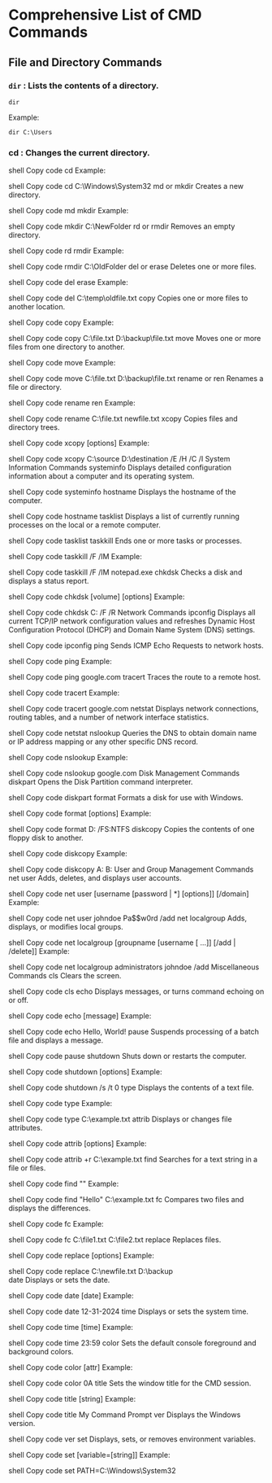 # Comprehensive List of CMD Commands

## File and Directory Commands

### `dir` : Lists the contents of a directory.
```shell
dir
```
Example:

```shell
dir C:\Users
```

### cd : Changes the current directory.

shell
Copy code
cd <directory>
Example:

shell
Copy code
cd C:\Windows\System32
md or mkdir
Creates a new directory.

shell
Copy code
md <directory>
mkdir <directory>
Example:

shell
Copy code
mkdir C:\NewFolder
rd or rmdir
Removes an empty directory.

shell
Copy code
rd <directory>
rmdir <directory>
Example:

shell
Copy code
rmdir C:\OldFolder
del or erase
Deletes one or more files.

shell
Copy code
del <file>
erase <file>
Example:

shell
Copy code
del C:\temp\oldfile.txt
copy
Copies one or more files to another location.

shell
Copy code
copy <source> <destination>
Example:

shell
Copy code
copy C:\file.txt D:\backup\file.txt
move
Moves one or more files from one directory to another.

shell
Copy code
move <source> <destination>
Example:

shell
Copy code
move C:\file.txt D:\backup\file.txt
rename or ren
Renames a file or directory.

shell
Copy code
rename <oldname> <newname>
ren <oldname> <newname>
Example:

shell
Copy code
rename C:\file.txt newfile.txt
xcopy
Copies files and directory trees.

shell
Copy code
xcopy <source> <destination> [options]
Example:

shell
Copy code
xcopy C:\source D:\destination /E /H /C /I
System Information Commands
systeminfo
Displays detailed configuration information about a computer and its operating system.

shell
Copy code
systeminfo
hostname
Displays the hostname of the computer.

shell
Copy code
hostname
tasklist
Displays a list of currently running processes on the local or a remote computer.

shell
Copy code
tasklist
taskkill
Ends one or more tasks or processes.

shell
Copy code
taskkill /F /IM <processname>
Example:

shell
Copy code
taskkill /F /IM notepad.exe
chkdsk
Checks a disk and displays a status report.

shell
Copy code
chkdsk [volume] [options]
Example:

shell
Copy code
chkdsk C: /F /R
Network Commands
ipconfig
Displays all current TCP/IP network configuration values and refreshes Dynamic Host Configuration Protocol (DHCP) and Domain Name System (DNS) settings.

shell
Copy code
ipconfig
ping
Sends ICMP Echo Requests to network hosts.

shell
Copy code
ping <hostname or IP address>
Example:

shell
Copy code
ping google.com
tracert
Traces the route to a remote host.

shell
Copy code
tracert <hostname or IP address>
Example:

shell
Copy code
tracert google.com
netstat
Displays network connections, routing tables, and a number of network interface statistics.

shell
Copy code
netstat
nslookup
Queries the DNS to obtain domain name or IP address mapping or any other specific DNS record.

shell
Copy code
nslookup <hostname>
Example:

shell
Copy code
nslookup google.com
Disk Management Commands
diskpart
Opens the Disk Partition command interpreter.

shell
Copy code
diskpart
format
Formats a disk for use with Windows.

shell
Copy code
format <volume> [options]
Example:

shell
Copy code
format D: /FS:NTFS
diskcopy
Copies the contents of one floppy disk to another.

shell
Copy code
diskcopy <drive1> <drive2>
Example:

shell
Copy code
diskcopy A: B:
User and Group Management Commands
net user
Adds, deletes, and displays user accounts.

shell
Copy code
net user [username [password | *] [options]] [/domain]
Example:

shell
Copy code
net user johndoe Pa$$w0rd /add
net localgroup
Adds, displays, or modifies local groups.

shell
Copy code
net localgroup [groupname [username [ ...]] [/add | /delete]]
Example:

shell
Copy code
net localgroup administrators johndoe /add
Miscellaneous Commands
cls
Clears the screen.

shell
Copy code
cls
echo
Displays messages, or turns command echoing on or off.

shell
Copy code
echo [message]
Example:

shell
Copy code
echo Hello, World!
pause
Suspends processing of a batch file and displays a message.

shell
Copy code
pause
shutdown
Shuts down or restarts the computer.

shell
Copy code
shutdown [options]
Example:

shell
Copy code
shutdown /s /t 0
type
Displays the contents of a text file.

shell
Copy code
type <filename>
Example:

shell
Copy code
type C:\example.txt
attrib
Displays or changes file attributes.

shell
Copy code
attrib [options] <filename>
Example:

shell
Copy code
attrib +r C:\example.txt
find
Searches for a text string in a file or files.

shell
Copy code
find "<string>" <filename>
Example:

shell
Copy code
find "Hello" C:\example.txt
fc
Compares two files and displays the differences.

shell
Copy code
fc <file1> <file2>
Example:

shell
Copy code
fc C:\file1.txt C:\file2.txt
replace
Replaces files.

shell
Copy code
replace <source> <destination> [options]
Example:

shell
Copy code
replace C:\newfile.txt D:\backup\
date
Displays or sets the date.

shell
Copy code
date [date]
Example:

shell
Copy code
date 12-31-2024
time
Displays or sets the system time.

shell
Copy code
time [time]
Example:

shell
Copy code
time 23:59
color
Sets the default console foreground and background colors.

shell
Copy code
color [attr]
Example:

shell
Copy code
color 0A
title
Sets the window title for the CMD session.

shell
Copy code
title [string]
Example:

shell
Copy code
title My Command Prompt
ver
Displays the Windows version.

shell
Copy code
ver
set
Displays, sets, or removes environment variables.

shell
Copy code
set [variable=[string]]
Example:

shell
Copy code
set PATH=C:\Windows\System32

